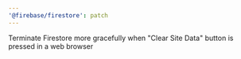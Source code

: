 ```yaml
---
'@firebase/firestore': patch
---
```


Terminate Firestore more gracefully when "Clear Site Data" button is pressed in a web browser
